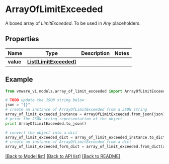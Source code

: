 # ArrayOfLimitExceeded

A boxed array of *LimitExceeded*. To be used in *Any* placeholders. 

## Properties
Name | Type | Description | Notes
------------ | ------------- | ------------- | -------------
**value** | [**List[LimitExceeded]**](LimitExceeded.md) |  | 

## Example

```python
from vmware_vi.models.array_of_limit_exceeded import ArrayOfLimitExceeded

# TODO update the JSON string below
json = "{}"
# create an instance of ArrayOfLimitExceeded from a JSON string
array_of_limit_exceeded_instance = ArrayOfLimitExceeded.from_json(json)
# print the JSON string representation of the object
print ArrayOfLimitExceeded.to_json()

# convert the object into a dict
array_of_limit_exceeded_dict = array_of_limit_exceeded_instance.to_dict()
# create an instance of ArrayOfLimitExceeded from a dict
array_of_limit_exceeded_form_dict = array_of_limit_exceeded.from_dict(array_of_limit_exceeded_dict)
```
[[Back to Model list]](../README.md#documentation-for-models) [[Back to API list]](../README.md#documentation-for-api-endpoints) [[Back to README]](../README.md)


